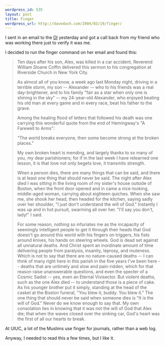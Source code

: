 ```yaml
--- 
wordpress_id: 535
layout: post
title: Finger
wordpress_url: http://davedash.com/2004/03/19/finger/
---
```

I sent in an email to the <a href="http://dailyillini.com/">DI</a> yesterday and got a call back from my friend who was working there just to verify it was me.

I decided to run the finger command on her email and found this:



<blockquote>Ten days after his son, Alex, was killed in a car accident, Reverend William Sloane Coffin delivered this sermon to his congregation at
Riverside Church in New York City.
 
As almost all of you know, a week ago last Monday night, driving in a terrible
storm, my son -- Alexander -- who to his friends was a real
day-brightener, and to his family "fair as a star when only one is shining
in the sky" -- my 24-year-old Alexander, who enjoyed beating his old man
at every game and in every race, beat his father to the grave.
 
Among the healing flood of letters that followed his death was one
carrying this wonderful quote from the end of Hemingway's "A Farewell to
Arms":
 
"The world breaks everyone, then some become strong at the broken places."
 
My own broken heart is mending, and largely thanks to so many of you, my
dear parishioners; for if in the last week I have relearned one lesson, it
is that love not only begets love, it transmits strength.
 
When a person dies, there are many things that can be said, and there is
at least one thing that should never be said. The night after Alex died I
was sitting in the living room of my sister's house outside of Boston,
when the front door opened and in came a nice-looking, middle-aged woman,
carrying about eighteen quiches. When she saw me, she shook her head, then
headed for the kitchen, saying sadly over her shoulder, "I just don't
understand the will of God." Instantly I was up and in hot pursuit,
swarming all over her. "I'll say you don't, lady!" I said.
 
For some reason, nothing so infuriates me as the incapacity of seemingly
intelligent people to get it through their heads that God doesn't go
around this world with his fingers on triggers, his fists around knives,
his hands on steering wheels. God is dead set against all unnatural
deaths. And Christ spent an inordinate amount of time delivering people
from paralysis, insanity, leprosy, and muteness. Which is not to say that
there are no nature-caused deaths -- I can think of many right here in
this parish in the five years I've been here -- deaths that are untimely
and slow and pain-ridden, which for that reason raise unanswerable
questions, and even the specter of a Cosmic Sadist -- yes, even an Eternal
Vivisector. But violent deaths, such as the one Alex died -- to understand
those is a piece of cake. As his younger brother put it simply, standing
at the head of the casket at the Boston funeral, "You blew it, buddy. You
blew it." The one thing that should never be said when someone dies is "It
is the will of God." Never do we know enough to say that. My own
consolation lies in knowing that it was not the will of God that Alex die;
that when the waves closed over the sinking car, God's heart was the first
of all our hearts to break.


</blockquote>

At UIUC, a lot of the Muslims use finger for journals, rather than a web log.

Anyway, I needed to read this a few times, but I like it.

